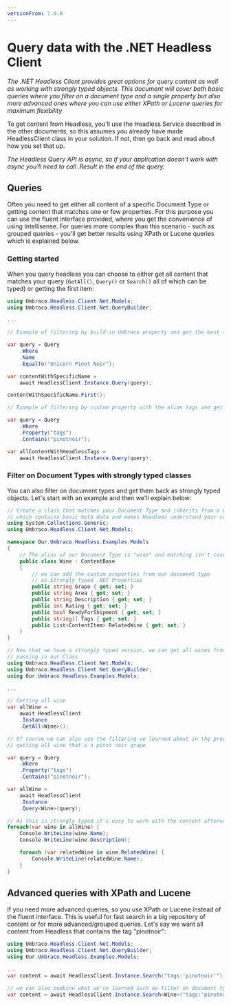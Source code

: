 ```yaml
---
versionFrom: 7.0.0
---
```


# Query data with the .NET Headless Client

_The .NET Headless Client provides great options for query content as well as working with strongly typed objects.
This document will cover both basic queries where you filter on a document type and a single property but also more advanced ones where you can use either XPath or Lucene queries for maximum flexibility_

To get content from Headless, you'll use the Headless Service described in the other documents, so this assumes you already have made HeadlessClient class in your solution. If not, then go back and read about how you set that up.

*The Headless Query API is async, so if your application doesn't work with async you'll need to call .Result in the end of the query.*

## Queries
Often you need to get either all content of a specific Document Type or getting content that matches one or few properties. For this purpose you can use the fluent interface provided, where you get the convenience of using Intellisense. For queries more complex than this scenario - such as grouped queries - you'll get better results using XPath or Lucene queries which is explained below.

### Getting started
When you query headless you can choose to either get all content that matches your query (`GetAll()`, `Query()` or `Search()` all of which can be typed) or getting the first item:
```csharp
using Umbraco.Headless.Client.Net.Models;
using Umbraco.Headless.Client.Net.QueryBuilder;

...

// Example of filtering by build-in Umbraco property and get the best (first) match

var query = Query
    .Where
    .Name
    .EqualTo("Unicorn Pinot Noir");

var contentWithSpecificName =
    await HeadlessClient.Instance.Query(query);

contentWithSpecificName.First();

// Example of filtering by custom property with the alias tags and get all content that matches

var query = Query
    .Where
    .Property("tags")
    .Contains("pinotnoir");

var allContentWithHeadlessTags =
    await HeadlessClient.Instance.Query(query);
```

### Filter on Document Types with strongly typed classes
You can also filter on document types and get them back as strongly typed objects. Let's start with an example and then we'll explain below:

```csharp
// Create a class that matches your Document Type and inherits from a ContentItem
// which contains basic meta data and makes Headless understand your content model
using System.Collections.Generic;
using Umbraco.Headless.Client.Net.Models;

namespace Our.Umbraco.Headless.Examples.Models
{
    // The alias of our Document Type is "wine" and matching isn't case sensitive
    public class Wine : ContentBase
    {
        // we can add the custom properties from our document type
        // as Strongly Typed .NET Properties
        public string Grape { get; set; }
        public string Area { get; set; }
        public string Description { get; set; }
        public int Rating { get; set; }
        public bool ReadyForShipment { get; set; }
        public string[] Tags { get; set; }
        public List<ContentItem> RelatedWine { get; set; }
    }
}

// Now that we have a strongly typed version, we can get all wines from Headless by
// passing in our Class
using Umbraco.Headless.Client.Net.Models;
using Umbraco.Headless.Client.Net.QueryBuilder;
using Our.Umbraco.Headless.Examples.Models;

...

// Getting all wine
var allWine =
    await HeadlessClient
    .Instance
    .GetAll<Wine>();

// Of course we can also use the filtering we learned about in the previous example, so
// getting all wine that's a pinot noir grape

var query = Query
    .Where
    .Property("tags")
    .Contains("pinotnoir");

var allWine =
    await HeadlessClient
    .Instance
    .Query<Wine>(query);

// As this is strongly typed it's easy to work with the content afterwards:
foreach(var wine in allWine) {
    Console.WriteLine(wine.Name);
    Console.WriteLine(wine.Description);

    foreach (var relatedWine in wine.RelatedWine) {
        Console.WriteLine(relatedWine.Name);
    }
}
```

## Advanced queries with XPath and Lucene
If you need more advanced queries, so you use XPath or Lucene instead of the fluent interface. This is useful for fast search in a big repository of content or for more advanced/grouped queries. Let's say we want all content from Headless that contains the tag "pinotnoir":

```csharp
using Umbraco.Headless.Client.Net.Models;
using Umbraco.Headless.Client.Net.QueryBuilder;
using Our.Umbraco.Headless.Examples.Models;

...
var content = await HeadlessClient.Instance.Search("tags:'pinotnoir'");

// we can also combine what we've learned such as filter on document type:
var content = await HeadlessClient.Instance.Search<Wine>("tags:'pinotnoir' OR tags:'riesling'");

```
